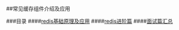 ##常见缓存组件介绍及应用

###目录
####[redis基础原理及应用](redis基础原理及应用/README.md)
####[redis进阶篇](redis基础原理及应用/advanced-summary.md)
####[面试篇汇总](面试篇汇总/README.md)